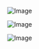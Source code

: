 ![Image](https://github.com/user-attachments/assets/fd22a382-1b58-47b9-9730-c758943c1e8d)

![Image](https://github.com/user-attachments/assets/ae987c30-8591-40a9-b993-7130fe1460fe)

![Image](https://github.com/user-attachments/assets/323f7df1-c44f-4dc7-89bd-0730fb6dbfd7)
